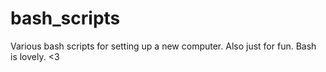 # bash_scripts
Various bash scripts for setting up a new computer.
Also just for fun. Bash is lovely. <3

